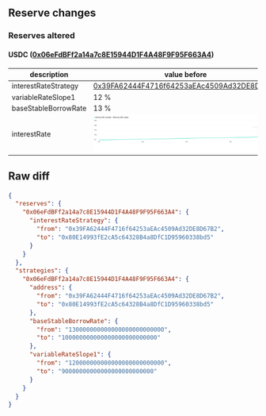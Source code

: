 ## Reserve changes

### Reserves altered

#### USDC ([0x06eFdBFf2a14a7c8E15944D1F4A48F9F95F663A4](https://scrollscan.com/address/0x06eFdBFf2a14a7c8E15944D1F4A48F9F95F663A4))

| description | value before | value after |
| --- | --- | --- |
| interestRateStrategy | [0x39FA62444F4716f64253aEAc4509Ad32DE8D67B2](https://scrollscan.com/address/0x39FA62444F4716f64253aEAc4509Ad32DE8D67B2) | [0x80E14993fE2cA5c64328B4a8DfC1D95960338bd5](https://scrollscan.com/address/0x80E14993fE2cA5c64328B4a8DfC1D95960338bd5) |
| variableRateSlope1 | 12 % | 9 % |
| baseStableBorrowRate | 13 % | 10 % |
| interestRate | ![before](/.assets/71713b8fe82177533a16dd37178324b412bce932.svg) | ![after](/.assets/a47328fc7b24fdcc5b0874aea1c9aa52e00b8238.svg) |

## Raw diff

```json
{
  "reserves": {
    "0x06eFdBFf2a14a7c8E15944D1F4A48F9F95F663A4": {
      "interestRateStrategy": {
        "from": "0x39FA62444F4716f64253aEAc4509Ad32DE8D67B2",
        "to": "0x80E14993fE2cA5c64328B4a8DfC1D95960338bd5"
      }
    }
  },
  "strategies": {
    "0x06eFdBFf2a14a7c8E15944D1F4A48F9F95F663A4": {
      "address": {
        "from": "0x39FA62444F4716f64253aEAc4509Ad32DE8D67B2",
        "to": "0x80E14993fE2cA5c64328B4a8DfC1D95960338bd5"
      },
      "baseStableBorrowRate": {
        "from": "130000000000000000000000000",
        "to": "100000000000000000000000000"
      },
      "variableRateSlope1": {
        "from": "120000000000000000000000000",
        "to": "90000000000000000000000000"
      }
    }
  }
}
```